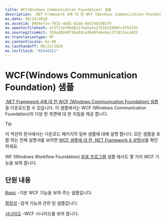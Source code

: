 ```yaml
---
title: WCF(Windows Communication Foundation) 샘플
description: .NET Framework 4에 대 한 WCF (Windows Communication Foundation) 샘플을 다운로드 합니다. 이 샘플에서는 WCF의 다양 한 측면에 대 한 지침을 제공 합니다.
ms.date: 09/24/2018
ms.assetid: 89d4efce-7832-4dd5-82a8-0e574b3302f9
ms.openlocfilehash: a73f13ef66d61174a5a7e1761031898fcdf55703
ms.sourcegitcommit: 358a28048f36a8dca39a9fe6e6ac1f1913acadd5
ms.translationtype: MT
ms.contentlocale: ko-KR
ms.lasthandoff: 06/23/2020
ms.locfileid: "85244311"
---
```

# <a name="windows-communication-foundation-wcf-samples"></a>WCF(Windows Communication Foundation) 샘플

[.NET Framework 4에 대 한 WCF (Windows Communication Foundation) 샘플](https://www.microsoft.com/download/details.aspx?id=21459)을 다운로드할 수 있습니다. 이 샘플에서는 WCF (Windows Communication Foundation)의 다양 한 측면에 대 한 지침을 제공 합니다.
  
> [!TIP]
> 이 섹션의 문서에서는 다운로드 패키지의 일부 샘플에 대해 설명 합니다. 모든 샘플을 포함 하는 전체 설명서를 보려면 [WCF 샘플에 대 한 .NET Framework 4 설명서](https://docs.microsoft.com/previous-versions/dotnet/netframework-4.0/dd483346(v%3dvs.100))를 확인 하세요.

WF (Windows Workflow Foundation) [응용 프로그램](../../windows-workflow-foundation/samples/application.md) 샘플 에서도 몇 가지 WCF 기능을 보여 줍니다.
  
## <a name="in-this-section"></a>단원 내용  

[Basic](basic.md) -기본 WCF 기능을 보여 주는 샘플입니다.  

[확장성](extensibility.md) -검색 기능과 관련 된 샘플입니다.  

[시나리오](scenario.md) -WCF 시나리오를 보여 줍니다.
